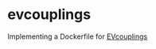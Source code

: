 # evcouplings
Implementing a Dockerfile for [EVcouplings](https://github.com/debbiemarkslab/EVcouplings)
